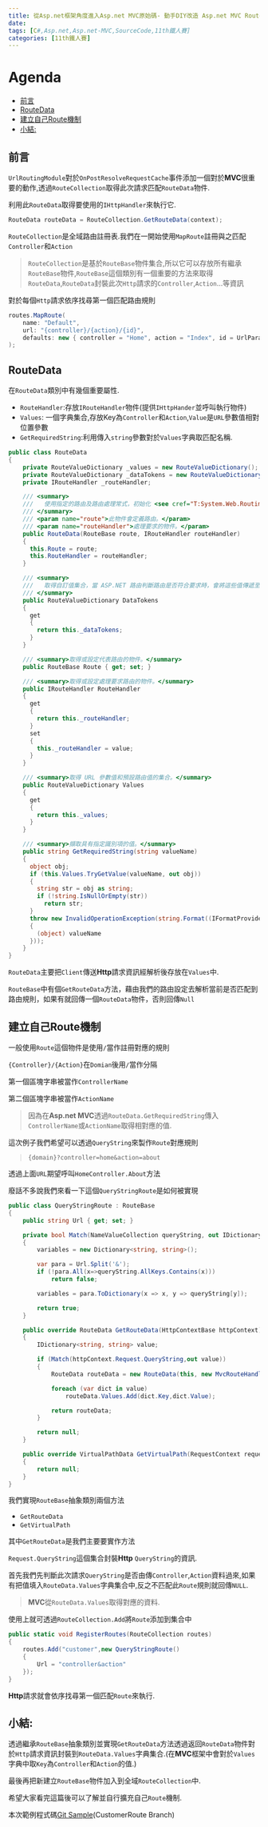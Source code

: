 ```yaml
---
title: 從Asp.net框架角度進入Asp.net MVC原始碼- 動手DIY改造 Asp.net MVC Route解析機制 (第26天)
date: 
tags: [C#,Asp.net,Asp.net-MVC,SourceCode,11th鐵人賽]
categories: [11th鐵人賽]
---
```


# Agenda<!-- omit in toc -->
- [前言](#%e5%89%8d%e8%a8%80)
- [RouteData](#routedata)
- [建立自己Route機制](#%e5%bb%ba%e7%ab%8b%e8%87%aa%e5%b7%b1route%e6%a9%9f%e5%88%b6)
- [小結:](#%e5%b0%8f%e7%b5%90)

## 前言
	
`UrlRoutingModule`對於`OnPostResolveRequestCache`事件添加一個對於**MVC**很重要的動作,透過`RouteCollection`取得此次請求匹配`RouteData`物件.

利用此`RouteData`取得要使用的`IHttpHandler`來執行它.

```csharp
RouteData routeData = RouteCollection.GetRouteData(context);
```

`RouteCollection`是全域路由註冊表.我們在一開始使用`MapRoute`註冊與之匹配`Controller`和`Action`

> `RouteCollection`是基於`RouteBase`物件集合,所以它可以存放所有繼承`RouteBase`物件,`RouteBase`這個類別有一個重要的方法來取得`RouteData`,`RouteData`封裝此次`Http`請求的`Controller`,`Action`...等資訊

對於每個`Http`請求依序找尋第一個匹配路由規則

```csharp
routes.MapRoute(
    name: "Default",
    url: "{controller}/{action}/{id}",
    defaults: new { controller = "Home", action = "Index", id = UrlParameter.Optional }
);
```

## RouteData

在`RouteData`類別中有幾個重要屬性.

* `RouteHandler`:存放`IRouteHandler`物件(提供`IHttpHander`並呼叫執行物件)
* `Values`: 一個字典集合,存放Key為`Controller`和`Action`,`Value`是`URL`參數值相對位置參數
* `GetRequiredString`:利用傳入`string`參數對於`Values`字典取匹配名稱.

```csharp
public class RouteData
{
    private RouteValueDictionary _values = new RouteValueDictionary();
    private RouteValueDictionary _dataTokens = new RouteValueDictionary();
    private IRouteHandler _routeHandler;

    /// <summary>
    ///   使用指定的路由及路由處理常式，初始化 <see cref="T:System.Web.Routing.RouteData" /> 類別的新執行個體。
    /// </summary>
    /// <param name="route">此物件會定義路由。</param>
    /// <param name="routeHandler">處理要求的物件。</param>
    public RouteData(RouteBase route, IRouteHandler routeHandler)
    {
      this.Route = route;
      this.RouteHandler = routeHandler;
    }

    /// <summary>
    ///   取得自訂值集合，當 ASP.NET 路由判斷路由是否符合要求時，會將這些值傳遞至路由處理常式但不會使用。
    /// </summary>
    public RouteValueDictionary DataTokens
    {
      get
      {
        return this._dataTokens;
      }
    }

    /// <summary>取得或設定代表路由的物件。</summary>
    public RouteBase Route { get; set; }

    /// <summary>取得或設定處理要求路由的物件。</summary>
    public IRouteHandler RouteHandler
    {
      get
      {
        return this._routeHandler;
      }
      set
      {
        this._routeHandler = value;
      }
    }

    /// <summary>取得 URL 參數值和預設路由值的集合。</summary>
    public RouteValueDictionary Values
    {
      get
      {
        return this._values;
      }
    }

    /// <summary>擷取具有指定識別項的值。</summary>
    public string GetRequiredString(string valueName)
    {
      object obj;
      if (this.Values.TryGetValue(valueName, out obj))
      {
        string str = obj as string;
        if (!string.IsNullOrEmpty(str))
          return str;
      }
      throw new InvalidOperationException(string.Format((IFormatProvider) CultureInfo.CurrentUICulture, System.Web.SR.GetString("RouteData_RequiredValue"), new object[1]
      {
        (object) valueName
      }));
    }
}
```

`RouteData`主要把`Client`傳送**Http**請求資訊經解析後存放在`Values`中.

`RouteBase`中有個`GetRouteData`方法，藉由我們的路由設定去解析當前是否匹配到路由規則，如果有就回傳一個`RouteData`物件，否則回傳`Null`

## 建立自己Route機制

一般使用`Route`這個物件是使用`/`當作註冊對應的規則

`{Controller}/{Action}`在`Domian`後用`/`當作分隔

第一個區塊字串被當作`ControllerName`

第二個區塊字串被當作`ActionName`

> 因為在**Asp.net MVC**透過`RouteData.GetRequiredString`傳入`ControllerName`或`ActionName`取得相對應的值.

這次例子我們希望可以透過`QueryString`來製作`Route`對應規則

> `{domain}?controller=home&action=about`

透過上面`URL`期望呼叫`HomeController.About`方法

廢話不多說我們來看一下這個`QueryStringRoute`是如何被實現

```csharp
public class QueryStringRoute : RouteBase
{
    public string Url { get; set; }

    private bool Match(NameValueCollection queryString, out IDictionary<string, string> variables)
    {
        variables = new Dictionary<string, string>();

        var para = Url.Split('&');
        if (!para.All(x=>queryString.AllKeys.Contains(x)))
            return false;

        variables = para.ToDictionary(x => x, y => queryString[y]);

        return true;
    }

    public override RouteData GetRouteData(HttpContextBase httpContext)
    {
        IDictionary<string, string> value;

        if (Match(httpContext.Request.QueryString,out value))
        {
            RouteData routeData = new RouteData(this, new MvcRouteHandler());

            foreach (var dict in value)
                routeData.Values.Add(dict.Key,dict.Value);

            return routeData;
        }

        return null;
    }

    public override VirtualPathData GetVirtualPath(RequestContext requestContext, RouteValueDictionary values)
    {
        return null;
    }
}
```

我們實現`RouteBase`抽象類別兩個方法

* `GetRouteData`
* `GetVirtualPath`

其中`GetRouteData`是我們主要要實作方法

`Request.QueryString`這個集合封裝**Http** `QueryString`的資訊.

首先我們先判斷此次請求`QueryString`是否由傳`Controller`,`Action`資料過來,如果有把值填入`RouteData.Values`字典集合中,反之不匹配此`Route`規則就回傳`NULL`.

> **MVC**從`RouteData.Values`取得對應的資料.

使用上就可透過`RouteCollection.Add`將`Route`添加到集合中

```csharp
public static void RegisterRoutes(RouteCollection routes)
{
    routes.Add("customer",new QueryStringRoute()
    {
        Url = "controller&action"
    });
}
```

**Http**請求就會依序找尋第一個匹配`Route`來執行.

## 小結:

透過繼承`RouteBase`抽象類別並實現`GetRouteData`方法透過返回`RouteData`物件對於`Http`請求資訊封裝到`RouteData.Values`字典集合.(在**MVC**框架中會對於`Values`字典中取`Key`為`Controller`和`Action`的值.)

最後再把新建立`RouteBase`物件加入到全域`RouteCollection`中.

希望大家看完這篇後可以了解並自行擴充自己`Route`機制.

本次範例程式碼[Git Sample](https://github.com/isdaniel/ItHelp_MVC_10th)(CustomerRoute Branch)
